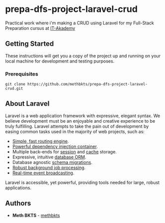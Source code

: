 # prepa-dfs-project-laravel-crud

Practical work where i'm making a CRUD using Laravel for my Full-Stack Preparation cursus at [IT-Akademy](https://github.com/itakademy)

## Getting Started

These instructions will get you a copy of the project up and running on your local machine for development and testing purposes.

### Prerequisites

```
git clone https://github.com/methbkts/prepa-dfs-project-laravel-crud.git
```

## About Laravel

Laravel is a web application framework with expressive, elegant syntax. We believe development must be an enjoyable and creative experience to be truly fulfilling. Laravel attempts to take the pain out of development by easing common tasks used in the majority of web projects, such as:

- [Simple, fast routing engine](https://laravel.com/docs/routing).
- [Powerful dependency injection container](https://laravel.com/docs/container).
- Multiple back-ends for [session](https://laravel.com/docs/session) and [cache](https://laravel.com/docs/cache) storage.
- Expressive, intuitive [database ORM](https://laravel.com/docs/eloquent).
- Database agnostic [schema migrations](https://laravel.com/docs/migrations).
- [Robust background job processing](https://laravel.com/docs/queues).
- [Real-time event broadcasting](https://laravel.com/docs/broadcasting).

Laravel is accessible, yet powerful, providing tools needed for large, robust applications.

## Authors

* **Meth BKTS** - [methbkts](https://github.com/methbkts)
